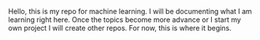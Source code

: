 Hello, this is my repo for machine learning. I will be documenting what I am learning right here. Once the topics become more advance or I start my own project I will create other repos. For now, this is where it begins.
